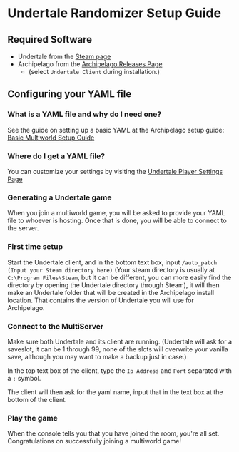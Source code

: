 # Undertale Randomizer Setup Guide

## Required Software

- Undertale from the [Steam page](https://store.steampowered.com/app/391540)
- Archipelago from the [Archipelago Releases Page](https://github.com/ArchipelagoMW/Archipelago/releases)
    - (select `Undertale Client` during installation.)

## Configuring your YAML file

### What is a YAML file and why do I need one?

See the guide on setting up a basic YAML at the Archipelago setup
guide: [Basic Multiworld Setup Guide](/tutorial/Archipelago/setup/en)

### Where do I get a YAML file?

You can customize your settings by visiting the [Undertale Player Settings Page](/games/Undertale/player-settings)

### Generating a Undertale game

When you join a multiworld game, you will be asked to provide your YAML file to whoever is hosting. 
Once that is done, you will be able to connect to the server.

### First time setup

Start the Undertale client, and in the bottom text box, input `/auto_patch (Input your Steam directory here)` (Your
steam directory is usually at `C:\Program Files\Steam`, but it can be different, you can more easily find the directory
by opening the Undertale directory through Steam), it will then make an Undertale folder that will be created in the
Archipelago install location. That contains the version of Undertale you will use for Archipelago.

### Connect to the MultiServer

Make sure both Undertale and its client are running. (Undertale will ask for a saveslot, it can be 1 through 99, none of the slots will
overwrite your vanilla save, although you may want to make a backup just in case.)

In the top text box of the client, type the 
`Ip Address` and `Port` separated with a `:` symbol.

The client will then ask for the yaml name, input that in the text box at the bottom of the client.

### Play the game

When the console tells you that you have joined the room, you're all set. Congratulations on successfully joining a
multiworld game!

